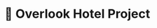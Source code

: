 # 🏨 Overlook Hotel Project


<a href="https://nextjs.org/"><img src="https://img.shields.io/badge/-Next.js-red?logo=nextdotjs&logoColor=white&color=000000" alt="" /></a>
<a href="https://sass-lang.com/"><img src="https://img.shields.io/badge/-Sass-red?logo=sass&logoColor=white&color=CC6699" alt="" /></a>
<a href="https://www.typescriptlang.org/"><img src="https://img.shields.io/badge/-TypeScript-red?logo=typescript&logoColor=white&color=3178C6" alt="" /></a>
<a href="https://vercel.com/"><img src="https://img.shields.io/badge/-Vercel-red?logo=vercel&logoColor=white&color=000000" alt="" /></a>